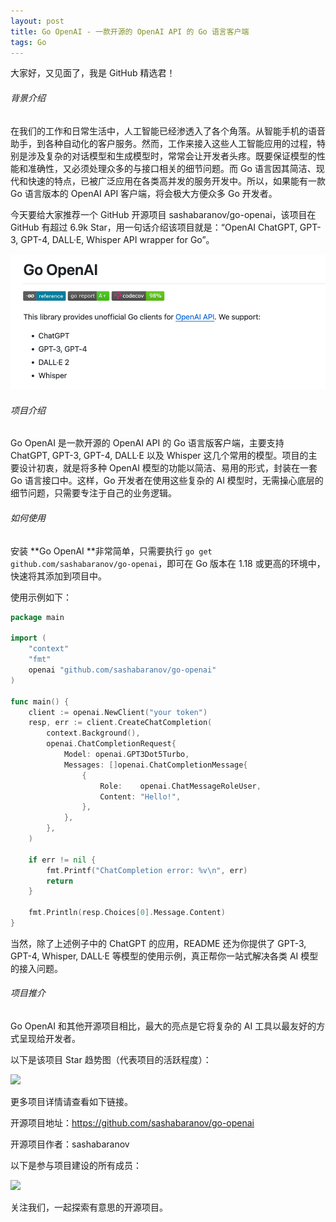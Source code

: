 ```yaml
---
layout: post
title: Go OpenAI - 一款开源的 OpenAI API 的 Go 语言客户端
tags: Go
---
```


大家好，又见面了，我是 GitHub 精选君！

###### 背景介绍

在我们的工作和日常生活中，人工智能已经渗透入了各个角落。从智能手机的语音助手，到各种自动化的客户服务。然而，工作来接入这些人工智能应用的过程，特别是涉及复杂的对话模型和生成模型时，常常会让开发者头疼。既要保证模型的性能和准确性，又必须处理众多的与接口相关的细节问题。而 Go 语言因其简洁、现代和快速的特点，已被广泛应用在各类高并发的服务开发中。所以，如果能有一款 Go 语言版本的 OpenAI API 客户端，将会极大方便众多 Go 开发者。

今天要给大家推荐一个 GitHub 开源项目 sashabaranov/go-openai，该项目在 GitHub 有超过 6.9k Star，用一句话介绍该项目就是：“OpenAI ChatGPT, GPT-3, GPT-4, DALL·E, Whisper API wrapper for Go”。

![](https://raw.githubusercontent.com/ZhuPeng/pic/master/images/compress_image-20231203175155351.png)

###### 项目介绍

Go OpenAI 是一款开源的 OpenAI API 的 Go 语言版客户端，主要支持 ChatGPT, GPT-3, GPT-4, DALL·E 以及 Whisper 这几个常用的模型。项目的主要设计初衷，就是将多种 OpenAI 模型的功能以简洁、易用的形式，封装在一套 Go 语言接口中。这样，Go 开发者在使用这些复杂的 AI 模型时，无需操心底层的细节问题，只需要专注于自己的业务逻辑。

###### 如何使用

安装 **Go OpenAI **非常简单，只需要执行 `go get github.com/sashabaranov/go-openai`，即可在 Go 版本在 1.18 或更高的环境中，快速将其添加到项目中。

使用示例如下：
```go
package main

import (
	"context"
	"fmt"
	openai "github.com/sashabaranov/go-openai"
)

func main() {
	client := openai.NewClient("your token")
	resp, err := client.CreateChatCompletion(
		context.Background(),
		openai.ChatCompletionRequest{
			Model: openai.GPT3Dot5Turbo,
			Messages: []openai.ChatCompletionMessage{
				{
					Role:    openai.ChatMessageRoleUser,
					Content: "Hello!",
				},
			},
		},
	)

	if err != nil {
		fmt.Printf("ChatCompletion error: %v\n", err)
		return
	}

	fmt.Println(resp.Choices[0].Message.Content)
}
```
当然，除了上述例子中的 ChatGPT 的应用，README 还为你提供了 GPT-3, GPT-4, Whisper, DALL·E 等模型的使用示例，真正帮你一站式解决各类 AI 模型的接入问题。

###### 项目推介

Go OpenAI 和其他开源项目相比，最大的亮点是它将复杂的 AI 工具以最友好的方式呈现给开发者。


以下是该项目 Star 趋势图（代表项目的活跃程度）：

![](https://api.star-history.com/svg?repos=sashabaranov/go-openai&type=Timeline)

更多项目详情请查看如下链接。

开源项目地址：https://github.com/sashabaranov/go-openai 

开源项目作者：sashabaranov

以下是参与项目建设的所有成员：

![](https://contrib.rocks/image?repo=sashabaranov/go-openai)

关注我们，一起探索有意思的开源项目。

